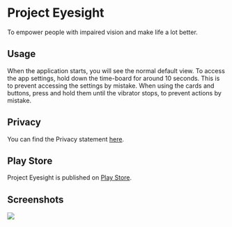 # Project Eyesight
To empower people with impaired vision and make life a lot better.

## Usage
When the application starts, you will see the normal default view.
To access the app settings, hold down the time-board for around 10 seconds.
This is to prevent accessing the settings by mistake.
When using the cards and buttons, press and hold them until the vibrator stops, to prevent actions by mistake.

## Privacy
You can find the Privacy statement [here](https://github.com/kuzeyron/ProjectEyesight/blob/main/PRIVACY.md).

## Play Store
Project Eyesight is published on [Play Store](https://play.google.com/store/apps/details?id=org.kuzeyron.eyesight).

## Screenshots
<img src="https://github.com/kuzeyron/ProjectEyesight/blob/main/screenshots/feature.png" />
